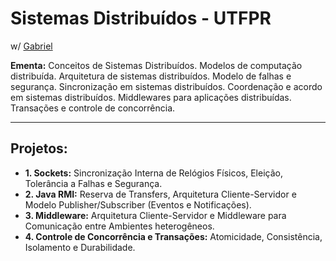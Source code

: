 # Sistemas Distribuídos - UTFPR
w/ [Gabriel](https://github.com/gabrielsouzaesilva)

__Ementa:__ Conceitos de Sistemas Distribuídos. Modelos de computação distribuída.
Arquitetura de sistemas distribuídos. Modelo de falhas e segurança. Sincronização em
sistemas distribuídos. Coordenação e acordo em sistemas distribuídos. Middlewares para
aplicações distribuídas. Transações e controle de concorrência.

***

## Projetos:

 - __1. Sockets:__ Sincronização Interna de Relógios Físicos, Eleição, Tolerância a Falhas e Segurança.
 - __2. Java RMI:__ Reserva de Transfers, Arquitetura Cliente-Servidor e Modelo Publisher/Subscriber (Eventos e Notificações).
 - __3. Middleware:__ Arquitetura Cliente-Servidor e Middleware para Comunicação entre Ambientes heterogêneos.
 - __4. Controle de Concorrência e Transações:__ Atomicidade, Consistência, Isolamento e Durabilidade.
